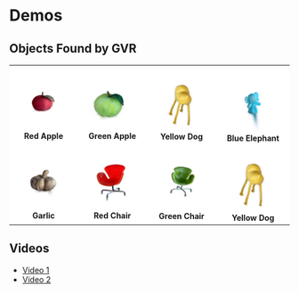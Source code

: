 # Demos

## Objects Found by GVR
<table>
    <tr style="background-color: #fff;">
        <td align="center" style="background-color: #fff;">
            <img src="gallery/red_apple.gif" width="160"/><br/>
            <b>Red Apple</b>
        </td>
        <td align="center" style="background-color: #fff;">
            <img src="gallery/green_apple.gif" width="160"/><br/>
            <b>Green Apple</b>
        </td>
        <td align="center" style="background-color: #fff;">
            <img src="gallery/yellow_dog.gif" width="160"/><br/>
            <b>Yellow Dog</b>
        </td>
        <td align="center" style="background-color: #fff;">
            <img src="gallery/blue_elephant.gif" width="160"/><br/>
            <b>Blue Elephant</b>
        </td>
    </tr>
    <tr style="background-color: #fff;">
        <td align="center" style="background-color: #fff;">
            <img src="gallery/garlic.gif" width="160"/><br/>
            <b>Garlic</b>
        </td>
        <td align="center" style="background-color: #fff;">
            <img src="gallery/red_chair.gif" width="160"/><br/>
            <b>Red Chair</b>
        </td>
        <td align="center" style="background-color: #fff;">
            <img src="gallery/green_chair.gif" width="160"/><br/>
            <b>Green Chair</b>
        </td>
        <td align="center" style="background-color: #fff;">
            <img src="gallery/yellow_dog.gif" width="160"/><br/>
            <b>Yellow Dog</b>
        </td>
    </tr>
</table>



## Videos

- [Video 1](videos/lady_in_red_dress.mp4)
- [Video 2](videos/red_apple.mp4)

#
